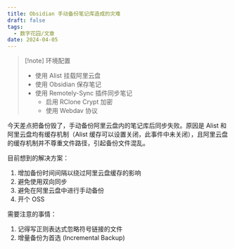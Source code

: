 ```yaml
---
title: Obsidian 手动备份笔记库造成的灾难
draft: false
tags:
  - 数字花园/文章
date: 2024-04-05
---
```


> [!note] 环境配置
> - 使用 Alist 挂载阿里云盘
> - 使用 Obsidian 保存笔记
> - 使用 Remotely-Sync 插件同步笔记
> 	  - 启用 RClone Crypt 加密
> 	  - 使用 Webdav 协议


今天差点把备份毁了，手动备份阿里云盘内的笔记库后同步失败。原因是 Alist 和阿里云盘均有缓存机制（Alist 缓存可以设置关闭，此事件中未关闭），且阿里云盘的缓存机制并不尊重文件路径，引起备份文件混乱。

目前想到的解决方案：

1.  增加备份时间间隔以绕过阿里云盘缓存的影响
2. 避免使用双向同步
4.  避免在阿里云盘中进行手动备份
5.  开个 OSS

需要注意的事情：

1. 记得写正则表达式忽略符号链接的文件
2. 增量备份为首选 (Incremental Backup)
